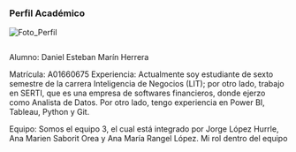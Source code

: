 ### Perfil Académico 

![Foto_Perfil](https://github.com/Steve7504/Fotos/issues/1#issue-1602277254)


```python

```
Alumno: Daniel Esteban Marín Herrera

Matrícula: A01660675 
Experiencia: Actualmente soy estudiante de sexto semestre de la carrera Inteligencia de Negocios (LIT); por otro lado, trabajo en SERTI, que es una empresa de softwares financieros, donde ejerzo como Analista de Datos. Por otro lado, tengo experiencia en Power BI, Tableau, Python y Git. 

Equipo: Somos el equipo 3, el cual está integrado por Jorge López Hurrle, Ana Marien Saborit Orea y Ana María Rangel López. Mi rol dentro del equipo 
